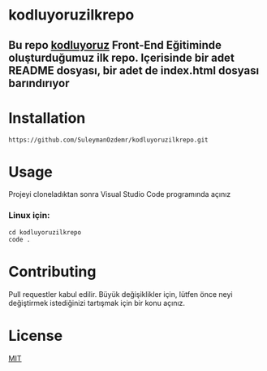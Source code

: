 # kodluyoruzilkrepo
## Bu repo [kodluyoruz](https://www.kodluyoruz.org/) Front-End Eğitiminde oluşturduğumuz ilk repo. Içerisinde bir adet README dosyası, bir adet de index.html dosyası barındırıyor
  
# Installation
```
https://github.com/SuleymanOzdemr/kodluyoruzilkrepo.git

```
# Usage

Projeyi cloneladıktan sonra Visual Studio Code programında açınız

### Linux için:

```
cd kodluyoruzilkrepo
code .

```
# Contributing

Pull requestler kabul edilir. Büyük değişiklikler için, lütfen önce neyi değiştirmek istediğinizi tartışmak için bir konu açınız.

# License
[<ins>MIT</ins>](https://mit-license.org/) 
